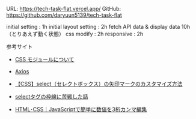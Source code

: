 

URL: https://tech-task-flat.vercel.app/
GitHub: https://github.com/daryuun5139/tech-task-flat

initial setting : 1h
initial layout setting : 2h
fetch API data & display data 10h（とりあえず動く状態）
css modify : 2h
responsive : 2h





参考サイト
- [CSS モジュールについて](https://www.commte.co.jp/learn-nextjs/CSSModules)
- [Axios](https://axios-http.com/ja/docs/intro)



- [【CSS】select（セレクトボックス）の矢印マークのカスタマイズ方法](https://webspe.net/select-tag-css/)
- [selectタグの枠線に苦戦した話](https://qiita.com/NyaTube/items/9d1595c7f26f3886defb)
- [HTML･CSS｜JavaScriptで簡単に数値を3桁カンマ編集](https://sssproduct.com/625/)